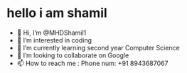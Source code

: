 # hello i am shamil

- 👋 Hi, I’m @MHDShamil1
- 👀 I’m interested in coding
- 🌱 I’m currently learning second year Computer Science
- 💞️ I’m looking to collaborate on Google
- 📫 How to reach me : Phone num: +91 8943687067

<!---
MHDShamil1/MHDShamil1 is a ✨ special ✨ repository because its `README.md` (this file) appears on your GitHub profile.
You can click the Preview link to take a look at your changes.
--->

